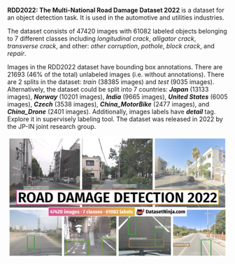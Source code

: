 **RDD2022: The Multi-National Road Damage Dataset 2022** is a dataset for an object detection task. It is used in the automotive and utilities industries. 

The dataset consists of 47420 images with 61082 labeled objects belonging to 7 different classes including *longitudinal crack*, *alligator crack*, *transverse crack*, and other: *other corruption*, *pothole*, *block crack*, and *repair*.

Images in the RDD2022 dataset have bounding box annotations. There are 21693 (46% of the total) unlabeled images (i.e. without annotations). There are 2 splits in the dataset: *train* (38385 images) and *test* (9035 images). Alternatively, the dataset could be split into 7 countries: ***Japan*** (13133 images), ***Norway*** (10201 images), ***India*** (9665 images), ***United States*** (6005 images), ***Czech*** (3538 images), ***China_MotorBike*** (2477 images), and ***China_Drone*** (2401 images). Additionally, images labels have ***detail*** tag. Explore it in supervisely labeling tool. The dataset was released in 2022 by the JP-IN joint research group.

<img src="https://github.com/dataset-ninja/road-damage-detector/raw/main/visualizations/poster.png">
